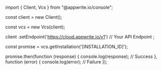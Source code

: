 import { Client, Vcs } from "@appwrite.io/console";

const client = new Client();

const vcs = new Vcs(client);

client
    .setEndpoint('https://cloud.appwrite.io/v1') // Your API Endpoint
;

const promise = vcs.getInstallation('[INSTALLATION_ID]');

promise.then(function (response) {
    console.log(response); // Success
}, function (error) {
    console.log(error); // Failure
});